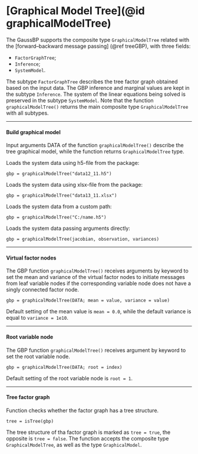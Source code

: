 # [Graphical Model Tree](@id graphicalModelTree)

The GaussBP supports the composite type `GraphicalModelTree` related with the [forward–backward message passing] (@ref treeGBP), with three fields:
- `FactorGraphTree`;
- `Inference`;
- `SystemModel`.

The subtype `FactorGraphTree` describes the tree factor graph obtained based on the input data. The GBP inference and marginal values are kept in the subtype `Inference`. The system of the linear equations being solved is preserved in the subtype `SystemModel`. Note that the function `graphicalModelTree()` returns the main composite type `GraphicalModelTree` with all subtypes.

---

#### Build graphical model

Input arguments DATA of the function `graphicalModelTree()` describe the tree graphical model, while the function returns `GraphicalModelTree` type.

Loads the system data using h5-file from the package:
```julia-repl
gbp = graphicalModelTree("data12_11.h5")
```

Loads the system data using xlsx-file from the package:
```julia-repl
gbp = graphicalModelTree("data13_11.xlsx")
```

Loads the system data from a custom path:
```julia-repl
gbp = graphicalModelTree("C:/name.h5")
```

Loads the system data passing arguments directly:
```julia-repl
gbp = graphicalModelTree(jacobian, observation, variances)
```

---

#### Virtual factor nodes

The GBP function `graphicalModelTree()` receives arguments by keyword to set the mean and variance of the virtual factor nodes to initiate messages from leaf variable nodes if the corresponding variable node does not have a singly connected factor node.

```julia-repl
gbp = graphicalModelTree(DATA; mean = value, variance = value)
```
Default setting of the mean value is `mean = 0.0`, while the default variance is equal to `variance = 1e10`.

---

#### Root variable node

The GBP function `graphicalModelTree()` receives argument by keyword to set the root variable node.
```julia-repl
gbp = graphicalModelTree(DATA; root = index)
```
Default setting of the root variable node is `root = 1`.

---

#### Tree factor graph
Function checks whether the factor graph has a tree structure.
```julia-repl
tree = isTree(gbp)
```
The tree structure of tha factor graph is marked as `tree = true`, the opposite is `tree = false`. The function accepts the composite type `GraphicalModelTree`, as well as the type `GraphicalModel`.